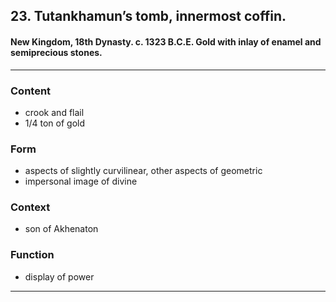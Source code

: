 <!-- order:2 -->
## 23. Tutankhamun’s tomb, innermost coffin.
#### New Kingdom, 18th Dynasty. c. 1323 B.C.E. Gold with inlay of enamel and semiprecious stones.
---

### Content
- crook and flail
- 1/4 ton of gold

### Form
- aspects of slightly curvilinear, other aspects of geometric
- impersonal image of divine 

### Context
- son of Akhenaton

### Function
- display of power

---
